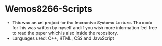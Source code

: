 # Wemos8266-Scripts
- This was an uni project for the Interactive Systems Lecture. The code for this was written by myself and if you wish more information feel free to read the paper which is also inside the repository.
- Languages used: C++, HTML, CSS and JavaScript
